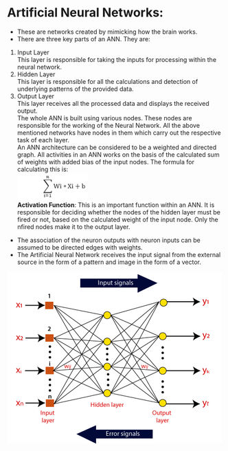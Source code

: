 # Artificial Neural Networks:
- These are networks created by mimicking how the brain works. 
- There are three key parts of an ANN. They are: <br>
1. Input Layer <br> This layer is responsible for taking the inputs for processing within the neural network.<br>
2. Hidden Layer <br> This layer is responsible for all the calculations and detection of underlying patterns of the provided data. <br>
3. Output Layer <br> This layer receives all the processed data and displays the received output. <br>
 The whole ANN is built using various nodes. These nodes are responsible for the working of the Neural Network. All the above mentioned networks have nodes in them which carry out the respective task of each layer.<br>
An ANN architecture can be considered to be a weighted and directed graph. All activities in an ANN works on the basis of the calculated sum of weights with added bias of the input nodes. The formula for calculating this is: <br> ![alt text](image.png)<br>
**Activation Function**: This is an important function within an ANN. It is responsible for deciding whether the nodes of the hidden layer must be fired or not, based on the calculated weight of the input node. Only the nfired nodes make it to the output layer.
- The association of the neuron outputs with neuron inputs can be assumed to be directed edges with weights.
- The Artificial Neural Network receives the input signal from the external source in the form of a pattern and image in the form of a vector.


![alt text](image-1.png)
